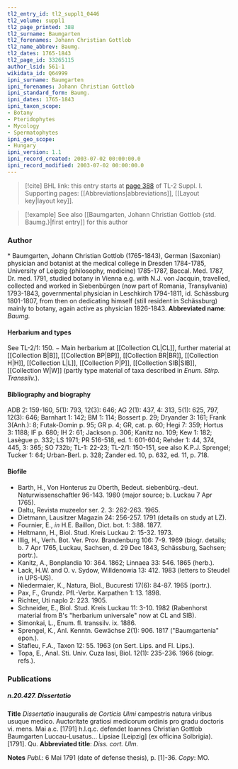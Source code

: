 ```yaml
---
tl2_entry_id: tl2_suppl1_0446
tl2_volume: suppl1
tl2_page_printed: 388
tl2_surname: Baumgarten
tl2_forenames: Johann Christian Gottlob
tl2_name_abbrev: Baumg.
tl2_dates: 1765-1843
tl2_page_id: 33265115
author_lsid: 561-1
wikidata_id: Q64999
ipni_surname: Baumgarten
ipni_forenames: Johann Christian Gottlob
ipni_standard_form: Baumg.
ipni_dates: 1765-1843
ipni_taxon_scope: 
- Botany
- Pteridophytes
- Mycology
- Spermatophytes
ipni_geo_scope: 
- Hungary
ipni_version: 1.1
ipni_record_created: 2003-07-02 00:00:00.0
ipni_record_modified: 2003-07-02 00:00:00.0
---
```



> [!cite] BHL link: this entry starts at [page 388](https://www.biodiversitylibrary.org/page/33265115) of TL-2 Suppl. I.
> Supporting pages: [[Abbreviations|abbreviations]], [[Layout key|layout key]].

> [!example] See also [[Baumgarten, Johann Christian Gottlob {std. Baumg.}|first entry]] for this author

### Author

\* Baumgarten, Johann Christian Gottlob (1765-1843), German (Saxonian) physician and botanist at the medical college in Dresden 1784-1785, University of Leipzig (philosophy, medicine) 1785-1787, Baccal. Med. 1787, Dr. med. 1791, studied botany in Vienna e.g. with N.J. von Jacquin, travelled, collected and worked in Siebenbürgen (now part of Romania, Transylvania) 1793-1843, governmental physician in Leschkirch 1794-1811, id. Schässburg 1801-1807, from then on dedicating himself (still resident in Schässburg) mainly to botany, again active as physician 1826-1843. 
**Abbreviated name**: *Baumg.*

#### Herbarium and types

See TL-2/1: 150. − Main herbarium at [[Collection CL|CL]], further material at [[Collection B|B]], [[Collection BP|BP]], [[Collection BR|BR]], [[Collection H|H]], [[Collection L|L]], [[Collection P|P]], [[Collection SIB|SIB]], [[Collection W|W]] (partly type material of taxa described in *Enum. Stirp. Transsilv.*).

#### Bibliography and biography

ADB 2: 159-160, 5(1): 793, 12(3): 646; AG 2(1): 437, 4: 313, 5(1): 625, 797, 12(3): 646; Barnhart 1: 142; BM 1: 114; Bossert p. 29; Dryander 3: 161; Frank 3(Anh.): 8; Futak-Domin p. 95; GR p. 4; GR, cat. p. 60; Hegi 7: 359; Hortus 3: 1188; IF p. 680; IH 2: 61; Jackson p. 306; Kanitz no. 109; Kew 1: 182; Lasègue p. 332; LS 1971; PR 516-518, ed. 1: 601-604; Rehder 1: 44, 374, 445, 3: 365; SO 732b; TL-1: 22-23; TL-2/1: 150-151, see also K.P.J. Sprengel; Tucker 1: 64; Urban-Berl. p. 328; Zander ed. 10, p. 632, ed. 11, p. 718.

#### Biofile

- Barth, H., Von Honterus zu Oberth, Bedeut. siebenbürg.-deut. Naturwissenschaftler 96-143. 1980 (major source; b. Luckau 7 Apr 1765).
- Daltu, Revista muzeelor ser. 2. 3: 262-263. 1965.
- Dietmann, Lausitzer Magazin 24: 256-257. 1791 (details on study at LZ).
- Fournier, E., *in* H.E. Baillon, Dict. bot. 1: 388. 1877.
- Heltmann, H., Biol. Stud. Kreis Luckau 2: 15-32. 1973.
- Illig, H., Verh. Bot. Ver. Prov. Brandenburg 106: 7-9. 1969 (biogr. details; b. 7 Apr 1765, Luckau, Sachsen, d. 29 Dec 1843, Schässburg, Sachsen; portr.).
- Kanitz, A., Bonplandia 10: 364. 1862; Linnaea 33: 546. 1865 (herb.).
- Lack, H.W. and O. v. Sydow, Willdenowia 13: 412. 1983 (letters to Steudel in UPS-US).
- Niedermaier, K., Natura, Biol., Bucuresti 17(6): 84-87. 1965 (portr.).
- Pax, F., Grundz. Pfl.-Verbr. Karpathen 1: 13. 1898.
- Richter, Uti naplo 2: 223. 1905.
- Schneider, E., Biol. Stud. Kreis Luckau 11: 3-10. 1982 (Rabenhorst material from B's "herbarium universale" now at CL and SIB).
- Simonkai, L., Enum. fl. transsilv. ix. 1886.
- Sprengel, K., Anl. Kenntn. Gewächse 2(1): 906. 1817 ("Baumgartenia" epon.).
- Stafleu, F.A., Taxon 12: 55. 1963 (on Sert. Lips. and Fl. Lips.).
- Topa, E., Anal. Sti. Univ. Cuza Iasi, Biol. 12(1): 235-236. 1966 (biogr. refs.).

### Publications

##### n.20.427. Dissertatio

**Title**
*Dissertatio* inauguralis *de Corticis Ulmi* campestris natura viribus usuque medico. Auctoritate gratiosi medicorum ordinis pro gradu doctoris vi. mens. Mai a.c. \[1791\] h.l.q.c. defendet Ioannes Christian Gottlob Baumgarten Luccau-Lusatus... Lipsiae \[Leipzig\] (ex officina Solbrigia). \[1791\]. Qu.
**Abbreviated title**: *Diss. cort. Ulm.*

**Notes**
*Publ*.: 6 Mai 1791 (date of defense thesis), p. \[1\]-36. *Copy*: MO.

